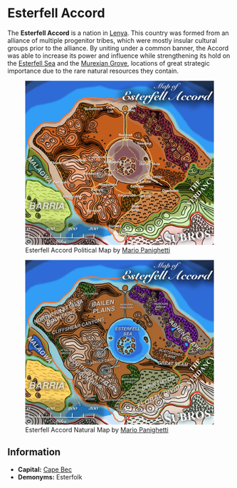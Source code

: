 # Esterfell Accord

The **Esterfell Accord** is a nation in [Lenya](../../../ch-4-esterfell-gazetteer/esterfell/lenya/). This country was formed from an alliance of multiple progenitor tribes, which were mostly insular cultural groups prior to the alliance. By uniting under a common banner, the Accord was able to increase its power and influence while strengthening its hold on the [Esterfell Sea](../../../ch-4-esterfell-gazetteer/esterfell/lenya/esterfell-sea/) and the [Murexian Grove](../../../ch-4-esterfell-gazetteer/esterfell/lenya/murexian-grove.md), locations of great strategic importance due to the rare natural resources they contain.

<figure>
  <img src="map-esterfell-accord-political-mario-panighetti.jpg" alt="Drawing of a political map of the Esterfell Accord, with an orange outline and tint distinguishing this nation from Subros (red) and the Verdancy (green). Yellow lines mark travel routes, with solid lines for roads and dotted lines for ship routes. Societies are labeled in large white serif font." />
  <figcaption>Esterfell Accord Political Map by <a href="https://mario.panighetti.net">Mario Panighetti</a></figcaption>
</figure>

<figure>
  <img src="map-esterfell-accord-natural-mario-panighetti.jpg" alt="Drawing of a natural map of the Esterfell Accord, with an orange outline distinguishing this nation from Subros (red) and the Verdancy (green). Many natural formations are labeled in bold italic text, with societies in large white serif font." />
  <figcaption>Esterfell Accord Natural Map by <a href="https://mario.panighetti.net">Mario Panighetti</a></figcaption>
</figure>

## Information

- **Capital:** [Cape Bec](cape-bec/)
- **Demonyms:** Esterfolk

